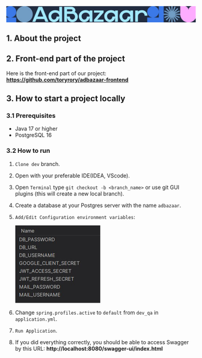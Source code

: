<img src="./docs-imgs/addbazaar_logo.jpg" align="center" alt="Team Challenge. AdBazaar project">

## 1. About the project

## 2. Front-end part of the project

Here is the front-end part of our project: <b>https://github.com/toryrory/adbazaar-frontend </b>

## 3. How to start a project locally

### 3.1 Prerequisites

* Java 17 or higher
* PostgreSQL 16

### 3.2 How to run

1. `Clone dev` branch.
2. Open with your preferable IDE(IDEA, VScode).
3. Open `Terminal` type `git checkout -b <branch_name>` or use git GUI plugins (this will create a new local branch).
4. Create a database at your Postgres server with the name `adbazaar`.
5. `Add/Edit Configuration environment variables`:

    ![env-vars](./docs-imgs/env_vars.jpg)

6. Change `spring.profiles.active` to `default` from `dev_qa` in `application.yml`.
7. `Run Application`.
8. If you did everything correctly, you should be able to access Swagger by this URL: <b>http://localhost:8080/swagger-ui/index.html </b>
